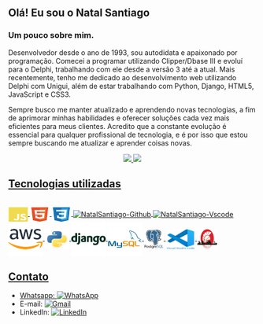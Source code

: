 ## Olá! Eu sou o Natal Santiago


### Um pouco sobre mim.

Desenvolvedor desde o ano de 1993, sou autodidata e apaixonado por programação. Comecei a programar utilizando Clipper/Dbase III e evoluí para o Delphi, trabalhando com ele desde a versão 3 até a atual. Mais recentemente, tenho me dedicado ao desenvolvimento web utilizando Delphi com Unigui, além de estar trabalhando com Python, Django, HTML5, JavaScript e CSS3.

Sempre busco me manter atualizado e aprendendo novas tecnologias, a fim de aprimorar minhas habilidades e oferecer soluções cada vez mais eficientes para meus clientes. Acredito que a constante evolução é essencial para qualquer profissional de tecnologia, e é por isso que estou sempre buscando me atualizar e aprender coisas novas.

<div align="center">
  <a href="https://github.com/NatalSantiago">
  <img height="180em" src="https://github-readme-stats.vercel.app/api?username=NatalSantiago&show_icons=true&theme=cobalt&include_all_commits=true&count_private=true"/>
  <img height="180em" src="https://github-readme-stats.vercel.app/api/top-langs/?username=davidluiz91&layout=compact&langs_count=7&theme=cobalt"/>
</div>

## Tecnologias utilizadas

<div style="display: inline_block"><br>
  <img align="center" alt="NatalSantiago-Js" height="30" width="40" src="https://raw.githubusercontent.com/devicons/devicon/master/icons/javascript/javascript-plain.svg">
  <img align="center" alt="NatalSantiago-HTML" height="30" width="40" src="https://raw.githubusercontent.com/devicons/devicon/master/icons/html5/html5-original.svg">
  <img align="center" alt="NatalSantiago-CSS" height="30" width="40" src="https://raw.githubusercontent.com/devicons/devicon/master/icons/css3/css3-original.svg">
  <img align="center" alt="NatalSantiago-Github" height="30" width="40" src="https://cdn.jsdelivr.net/gh/devicons/devicon/icons/github/github-original.svg" />
  <img align="center" alt="NatalSantiago-Vscode" height="30" width="40" src="https://cdn.jsdelivr.net/gh/devicons/devicon/icons/vscode/vscode-original.svg" />
  <img align="center" alt="NatalSantiago-AmazonWebServices" height="70" width="70" src="https://github.com/devicons/devicon/blob/master/icons/amazonwebservices/amazonwebservices-original-wordmark.svg" />
<img align="center" alt="NatalSantiago-Python" height="40" width="50" src="https://raw.githubusercontent.com/devicons/devicon/master/icons/python/python-original.svg">
<img align="center" alt="NatalSantiago-Django" height="70" width="70" src="https://github.com/devicons/devicon/blob/master/icons/django/django-plain-wordmark.svg" />
<img align="center" alt="NatalSantiago-MySql" height="70" width="70" src="https://github.com/devicons/devicon/blob/master/icons/mysql/mysql-original-wordmark.svg" />
<img align="center" alt="NatalSantiago-PostGreSql" height="40" width="40" src="https://github.com/devicons/devicon/blob/master/icons/postgresql/postgresql-original-wordmark.svg" />
<img align="center" alt="NatalSantiago-VsCode" height="40" width="60" src="https://github.com/devicons/devicon/blob/master/icons/vscode/vscode-original-wordmark.svg" />
<img align="center" alt="NatalSantiago-Delphi" height="40" width="40" src="https://github.com/NatalSantiago/ImagensProjetos/blob/master/LogoDelphi.png" />

  </div>
  
<div> 

## Contato

- Whatsapp: [![WhatsApp](https://img.shields.io/badge/WhatsApp-Chat-green)](https://api.whatsapp.com/send?phone=5563992259154)
- E-mail: [![Gmail](https://img.shields.io/badge/Gmail-Email-red)](mailto:natal.santiago.filha@gmail.com)
- LinkedIn: [![LinkedIn](https://img.shields.io/badge/LinkedIn-Profile-blue)](https://www.linkedin.com/in/natal-santiago-986680257/)
   
</div>
